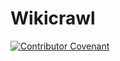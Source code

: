 # Wikicrawl

[![Contributor Covenant](https://img.shields.io/badge/Contributor%20Covenant-2.1-4baaaa.svg)](code_of_conduct.md)
